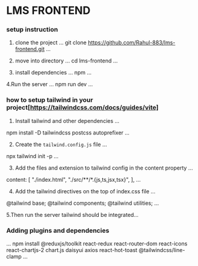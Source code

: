 # LMS FRONTEND

### setup  instruction

1.  clone the project
...
git clone https://github.com/Rahul-883/lms-frontend.git
...
2. move into directory
...
cd lms-frontend
...

3. install dependencies
...
npm
...

4.Run the server
...
npm run dev
...

### how to setup tailwind in your project[https://tailwindcss.com/docs/guides/vite]

1. Install tailwind and other dependencies
...

npm install -D tailwindcss postcss autoprefixer
...

2. Create the `tailwind.config.js` file
...

npx tailwind init -p
...

3. Add the files and extension to tailwind config in the content property
...

 content: [
    "./index.html",
    "./src/**/*.{js,ts,jsx,tsx}",
  ],
  ...

  4.  Add the tailwind directives on the top of index.css file
  ...

  @tailwind base;
 @tailwind components;
 @tailwind utilities;
...

5.Then run the server tailwind should be integrated...

### Adding plugins and dependencies

...
npm install @reduxjs/toolkit  react-redux react-router-dom react-icons react-chartjs-2 chart.js daisyui axios react-hot-toast @tailwindcss/line-clamp
...

